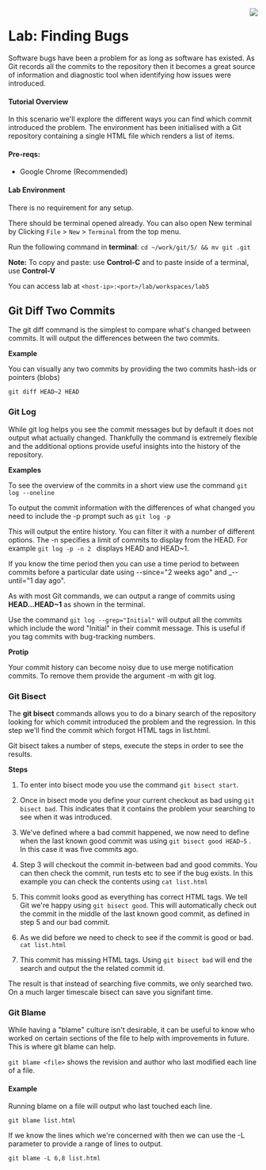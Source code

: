 <img align="right" src="../logo-small.png">

# Lab: Finding Bugs
Software bugs have been a problem for as long as software has existed. As Git records all the commits to the repository then it becomes a great source of information and diagnostic tool when identifying how issues were introduced.

#### Tutorial Overview
In this scenario we'll explore the different ways you can find which commit introduced the problem. The environment has been initialised with a Git repository containing a single HTML file which renders a list of items.

#### Pre-reqs:
- Google Chrome (Recommended)

#### Lab Environment
There is no requirement for any setup.

There should be terminal opened already. You can also open New terminal by Clicking `File` > `New` > `Terminal` from the top menu.

Run the following command in **terminal**:
`cd ~/work/git/5/ && mv git .git`

**Note:** To copy and paste: use **Control-C** and to paste inside of a terminal, use **Control-V**

You can access lab at `<host-ip>:<port>/lab/workspaces/lab5`

## Git Diff Two Commits
The git diff command is the simplest to compare what's changed between commits. It will output the differences between the two commits.

**Example**

You can visually any two commits by providing the two commits hash-ids or pointers (blobs)

`git diff HEAD~2 HEAD`


### Git Log
While git log helps you see the commit messages but by default it does not output what actually changed. Thankfully the command is extremely flexible and the additional options provide useful insights into the history of the repository.

**Examples**

To see the overview of the commits in a short view use the command `git log --oneline`

To output the commit information with the differences of what changed you need to include the -p prompt such as `git log -p`

This will output the entire history. You can filter it with a number of different options. The -n <number> specifies a limit of commits to display from the HEAD. For example `git log -p -n 2 ` displays HEAD and HEAD~1.

If you know the time period then you can use a time period to between commits before a particular date using --since="2 weeks ago" and _--until="1 day ago".

As with most Git commands, we can output a range of commits using **HEAD...HEAD~1** as shown in the terminal.

Use the command `git log --grep="Initial"` will output all the commits which include the word "Initial" in their commit message. This is useful if you tag commits with bug-tracking numbers.

**Protip**

Your commit history can become noisy due to use merge notification commits. To remove them provide the argument -m with git log.

### Git Bisect

The **git bisect** commands allows you to do a binary search of the repository looking for which commit introduced the problem and the regression. In this step we'll find the commit which forgot HTML tags in list.html.

Git bisect takes a number of steps, execute the steps in order to see the results.

**Steps**

1. To enter into bisect mode you use the command `git bisect start`.

2. Once in bisect mode you define your current checkout as bad using `git bisect bad`. This indicates that it contains the problem your searching to see when it was introduced.

3. We've defined where a bad commit happened, we now need to define when the last known good commit was using `git bisect good HEAD~5` . In this case it was five commits ago.

4. Step 3 will checkout the commit in-between bad and good commits. You can then check the commit, run tests etc to see if the bug exists. In this example you can check the contents using `cat list.html`

5. This commit looks good as everything has correct HTML tags. We tell Git we're happy using `git bisect good`. This will automatically check out the commit in the middle of the last known good commit, as defined in step 5 and our bad commit.

6. As we did before we need to check to see if the commit is good or bad. `cat list.html`

7. This commit has missing HTML tags. Using `git bisect bad` will end the search and output the the related commit id.

The result is that instead of searching five commits, we only searched two. On a much larger timescale bisect can save you signifant time.

### Git Blame
While having a "blame" culture isn't desirable, it can be useful to know who worked on certain sections of the file to help with improvements in future. This is where git blame can help.

`git blame <file>` shows the revision and author who last modified each line of a file.

#### Example

Running blame on a file will output who last touched each line.

`git blame list.html`

If we know the lines which we're concerned with then we can use the -L parameter to provide a range of lines to output.

`git blame -L 6,8 list.html`


